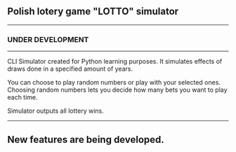 ## Polish lotery game "LOTTO" simulator
---
### UNDER DEVELOPMENT
---

CLI Simulator created for Python learning purposes.
It simulates effects of draws done in a specified amount of years.

You can choose to play random numbers or play with your selected ones.
Choosing random numbers lets you decide how many bets you want to play each time.

Simulator outputs all lottery wins.

---

## New features are being developed.
